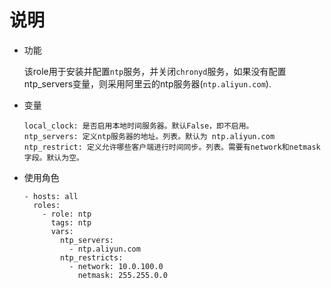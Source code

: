 # 说明

* 功能  

    该role用于安装并配置`ntp`服务，并关闭`chronyd`服务，如果没有配置ntp_servers变量，则采用阿里云的ntp服务器(`ntp.aliyun.com`).

* 变量
    ```text
    local_clock: 是否启用本地时间服务器。默认False，即不启用。
    ntp_servers: 定义ntp服务器的地址。列表。默认为 ntp.aliyun.com
    ntp_restrict: 定义允许哪些客户端进行时间同步。列表。需要有network和netmask字段。默认为空。
    ```

* 使用角色
    ```text
    - hosts: all
      roles:
        - role: ntp
          tags: ntp
          vars:
            ntp_servers:
              - ntp.aliyun.com
            ntp_restricts:
              - network: 10.0.100.0
                netmask: 255.255.0.0
    ```
